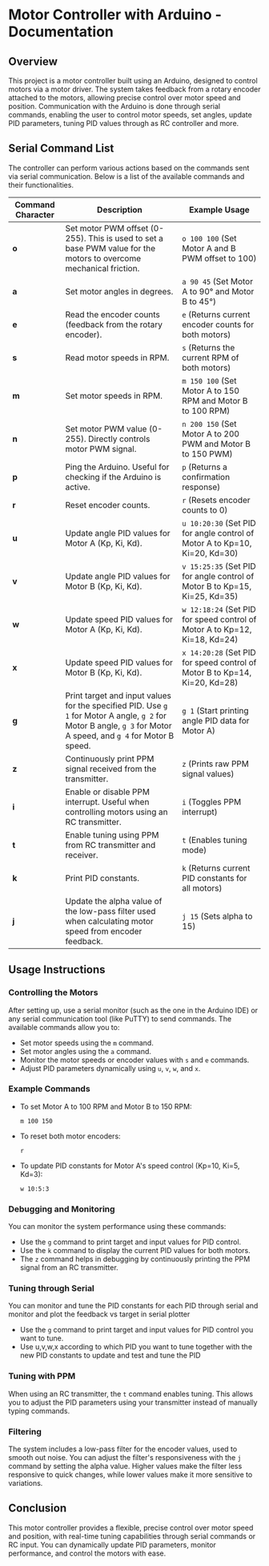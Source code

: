 # Motor Controller with Arduino - Documentation

## Overview

This project is a motor controller built using an Arduino, designed to control motors via a motor driver. The system takes feedback from a rotary encoder attached to the motors, allowing precise control over motor speed and position. Communication with the Arduino is done through serial commands, enabling the user to control motor speeds, set angles, update PID parameters, tuning PID values through as RC controller and more.

## Serial Command List
The controller can perform various actions based on the commands sent via serial communication. Below is a list of the available commands and their functionalities.

| Command Character | Description | Example Usage |
|-------------------|-------------|---------------|
| **o**             | Set motor PWM offset (0-255). This is used to set a base PWM value for the motors to overcome mechanical friction. | `o 100 100` (Set Motor A and B PWM offset to 100) |
| **a**             | Set motor angles in degrees. | `a 90 45` (Set Motor A to 90° and Motor B to 45°) |
| **e**             | Read the encoder counts (feedback from the rotary encoder). | `e` (Returns current encoder counts for both motors) |
| **s**             | Read motor speeds in RPM. | `s` (Returns the current RPM of both motors) |
| **m**             | Set motor speeds in RPM. | `m 150 100` (Set Motor A to 150 RPM and Motor B to 100 RPM) |
| **n**             | Set motor PWM value (0-255). Directly controls motor PWM signal. | `n 200 150` (Set Motor A to 200 PWM and Motor B to 150 PWM) |
| **p**             | Ping the Arduino. Useful for checking if the Arduino is active. | `p` (Returns a confirmation response) |
| **r**             | Reset encoder counts. | `r` (Resets encoder counts to 0) |
| **u**             | Update angle PID values for Motor A (Kp, Ki, Kd). | `u 10:20:30` (Set PID for angle control of Motor A to Kp=10, Ki=20, Kd=30) |
| **v**             | Update angle PID values for Motor B (Kp, Ki, Kd). | `v 15:25:35` (Set PID for angle control of Motor B to Kp=15, Ki=25, Kd=35) |
| **w**             | Update speed PID values for Motor A (Kp, Ki, Kd). | `w 12:18:24` (Set PID for speed control of Motor A to Kp=12, Ki=18, Kd=24) |
| **x**             | Update speed PID values for Motor B (Kp, Ki, Kd). | `x 14:20:28` (Set PID for speed control of Motor B to Kp=14, Ki=20, Kd=28) |
| **g**             | Print target and input values for the specified PID. Use `g 1` for Motor A angle, `g 2` for Motor B angle, `g 3` for Motor A speed, and `g 4` for Motor B speed. | `g 1` (Start printing angle PID data for Motor A) |
| **z**             | Continuously print PPM signal received from the transmitter. | `z` (Prints raw PPM signal values) |
| **i**             | Enable or disable PPM interrupt. Useful when controlling motors using an RC transmitter. | `i` (Toggles PPM interrupt) |
| **t**             | Enable tuning using PPM from RC transmitter and receiver. | `t` (Enables tuning mode) |
| **k**             | Print PID constants. | `k` (Returns current PID constants for all motors) |
| **j**             | Update the alpha value of the low-pass filter used when calculating motor speed from encoder feedback. | `j 15` (Sets alpha to 15) |

## Usage Instructions

### Controlling the Motors
After setting up, use a serial monitor (such as the one in the Arduino IDE) or any serial communication tool (like PuTTY) to send commands. The available commands allow you to:
- Set motor speeds using the `m` command.
- Set motor angles using the `a` command.
- Monitor the motor speeds or encoder values with `s` and `e` commands.
- Adjust PID parameters dynamically using `u`, `v`, `w`, and `x`.

### Example Commands
- To set Motor A to 100 RPM and Motor B to 150 RPM:
  ```
  m 100 150
  ```
- To reset both motor encoders:
  ```
  r
  ```
- To update PID constants for Motor A's speed control (Kp=10, Ki=5, Kd=3):
  ```
  w 10:5:3
  ```
  
### Debugging and Monitoring
You can monitor the system performance using these commands:
- Use the `g` command to print target and input values for PID control.
- Use the `k` command to display the current PID values for both motors.
- The `z` command helps in debugging by continuously printing the PPM signal from an RC transmitter.
### Tuning through Serial
You can monitor and tune the PID constants for each PID through serial and monitor and plot the feedback vs target in serial plotter
- Use the `g` command to print target and input values for PID control you want to tune.
- Use u,v,w,x according to which PID you want to tune together with the new PID constants to update and test and tune the PID
### Tuning with PPM
When using an RC transmitter, the `t` command enables tuning. This allows you to adjust the PID parameters using your transmitter instead of manually typing commands.

### Filtering
The system includes a low-pass filter for the encoder values, used to smooth out noise. You can adjust the filter's responsiveness with the `j` command by setting the alpha value. Higher values make the filter less responsive to quick changes, while lower values make it more sensitive to variations.

## Conclusion
This motor controller provides a flexible, precise control over motor speed and position, with real-time tuning capabilities through serial commands or RC input. You can dynamically update PID parameters, monitor performance, and control the motors with ease.

